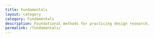 ```yaml
---
title: Fundamentals
layout: category
category: Fundamentals
description: Foundational methods for practicing design research.
permalink: /fundamentals/
---
```

